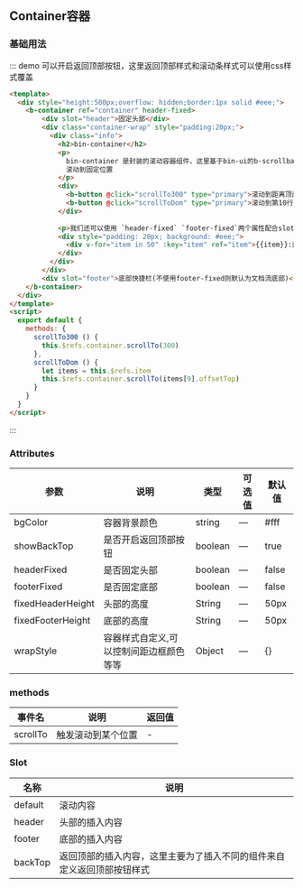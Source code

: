 ## Container容器

### 基础用法

::: demo 可以开启返回顶部按钮，这里返回顶部样式和滚动条样式可以使用css样式覆盖
```html   
<template>
  <div style="height:500px;overflow: hidden;border:1px solid #eee;">
    <b-container ref="container" header-fixed>
        <div slot="header">固定头部</div>
        <div class="container-wrap" style="padding:20px;">
          <div class="info">
            <h2>bin-container</h2>
            <p>
              bin-container 是封装的滚动容器组件，这里基于bin-ui的b-scrollbar 标签来实现超出滚动，并可配置是否有返回顶部，并且可以通过指定方法来
              滚动到固定位置
            </p>
            <div>
              <b-button @click="scrollTo300" type="primary">滚动到距离顶部300px</b-button>
              <b-button @click="scrollToDom" type="primary">滚动到第10行内容</b-button>
            </div>
    
            <p>我们还可以使用 `header-fixed` `footer-fixed`两个属性配合slot 的header footer来给容器增加固定的头和底部，或者是只添加插槽来插入可滚动的头和底部</p>
            <div style="padding: 20px; background: #eee;">
              <div v-for="item in 50" :key="item" ref="item">{{item}}:这是用来撑开内容的行...</div>
            </div>
          </div>
        </div>
        <div slot="footer">底部快捷栏(不使用footer-fixed则默认为文档流底部)</div>
    </b-container>
  </div>
</template>
<script>
  export default {
    methods: {
      scrollTo300 () {
        this.$refs.container.scrollTo(300)
      },
      scrollToDom () {
        let items = this.$refs.item
        this.$refs.container.scrollTo(items[9].offsetTop)
      }
    }
  }
</script>
```
:::

### Attributes

| 参数      | 说明    | 类型      | 可选值       | 默认值   |
|---------- |-------- |---------- |-------------  |-------- |
| bgColor     |  容器背景颜色   | string  |  —   |   #fff   |
| showBackTop    |  是否开启返回顶部按钮   | boolean  |  —   |   true   |
| headerFixed    |  是否固定头部   | boolean  |  —   |   false   |
| footerFixed    |  是否固定底部   | boolean  |  —   |   false   |
| fixedHeaderHeight    |  头部的高度   | String  |  —   |   50px   |
| fixedFooterHeight    |  底部的高度   | String  |  —   |   50px   |
| wrapStyle    |  容器样式自定义,可以控制间距边框颜色等等   | Object  |  —   |   {}   |

### methods

| 事件名      | 说明    | 返回值      |
|---------- |-------- |---------- |
| scrollTo    | 触发滚动到某个位置   |  -  |

### Slot

| 名称      | 说明    |
|---------- |-------- |
| default     | 滚动内容   |
| header     | 头部的插入内容   |
| footer     | 底部的插入内容   |
| backTop     | 返回顶部的插入内容，这里主要为了插入不同的<b-back-top>组件来自定义返回顶部按钮样式   |
